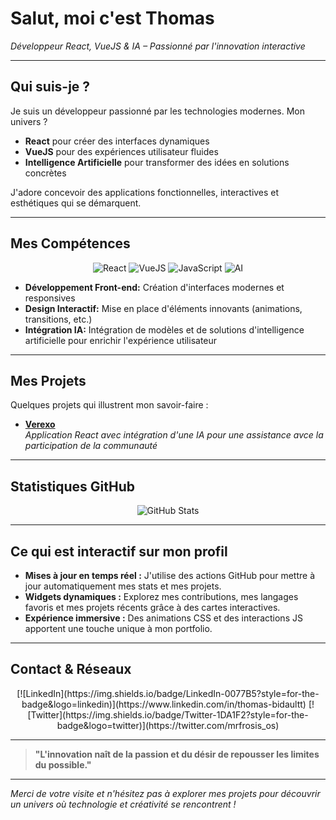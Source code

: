 <!--
  ────────────────────────────────────────────────────────────────
                           Bonjour, je suis Thomas Bidault 👋
  ────────────────────────────────────────────────────────────────
-->

# Salut, moi c'est **Thomas**  
*Développeur React, VueJS & IA – Passionné par l'innovation interactive*

---

## Qui suis-je ?

Je suis un développeur passionné par les technologies modernes. Mon univers ?  
- **React** pour créer des interfaces dynamiques  
- **VueJS** pour des expériences utilisateur fluides  
- **Intelligence Artificielle** pour transformer des idées en solutions concrètes

J'adore concevoir des applications fonctionnelles, interactives et esthétiques qui se démarquent.

---

## Mes Compétences

<div align="center">
  <!-- Badges personnalisés -->
  <img alt="React" src="https://img.shields.io/badge/React-20232A?style=for-the-badge&logo=react&logoColor=61DAFB" />
  <img alt="VueJS" src="https://img.shields.io/badge/VueJS-35495E?style=for-the-badge&logo=vue.js&logoColor=4FC08D" />
  <img alt="JavaScript" src="https://img.shields.io/badge/JavaScript-F7DF1E?style=for-the-badge&logo=javascript&logoColor=000" />
  <img alt="AI" src="https://img.shields.io/badge/Intelligence%20Artificielle-ff69b4?style=for-the-badge" />
</div>

- **Développement Front-end:** Création d'interfaces modernes et responsives  
- **Design Interactif:** Mise en place d'éléments innovants (animations, transitions, etc.)  
- **Intégration IA:** Intégration de modèles et de solutions d'intelligence artificielle pour enrichir l'expérience utilisateur

---

## Mes Projets

Quelques projets qui illustrent mon savoir-faire :

- **[Verexo](https://verexo.ccsglobal.fr)**  
  *Application React avec intégration d'une IA pour une assistance avce la participation de la communauté*

---

## Statistiques GitHub

<!-- Carte dynamique générée par GitHub Readme Stats -->
<div align="center">
  <img alt="GitHub Stats" src="https://github-readme-stats.vercel.app/api?username=MrFrosas&show_icons=true&theme=dracula" />
</div>

---

## Ce qui est interactif sur mon profil

- **Mises à jour en temps réel :** J'utilise des actions GitHub pour mettre à jour automatiquement mes stats et mes projets.
- **Widgets dynamiques :** Explorez mes contributions, mes langages favoris et mes projets récents grâce à des cartes interactives.
- **Expérience immersive :** Des animations CSS et des interactions JS apportent une touche unique à mon portfolio.

---

## Contact & Réseaux

<div align="center">
  [![LinkedIn](https://img.shields.io/badge/LinkedIn-0077B5?style=for-the-badge&logo=linkedin)](https://www.linkedin.com/in/thomas-bidaultt)  
  [![Twitter](https://img.shields.io/badge/Twitter-1DA1F2?style=for-the-badge&logo=twitter)](https://twitter.com/mrfrosis_os)  
</div>

---

> **"L'innovation naît de la passion et du désir de repousser les limites du possible."**

---

*Merci de votre visite et n'hésitez pas à explorer mes projets pour découvrir un univers où technologie et créativité se rencontrent !*
